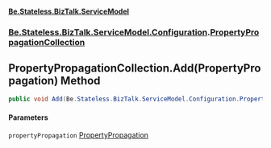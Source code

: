 #### [Be.Stateless.BizTalk.ServiceModel](README.md 'README')
### [Be.Stateless.BizTalk.ServiceModel.Configuration](Be.Stateless.BizTalk.ServiceModel.Configuration.md 'Be.Stateless.BizTalk.ServiceModel.Configuration').[PropertyPropagationCollection](PropertyPropagationCollection.md 'Be.Stateless.BizTalk.ServiceModel.Configuration.PropertyPropagationCollection')

## PropertyPropagationCollection.Add(PropertyPropagation) Method

```csharp
public void Add(Be.Stateless.BizTalk.ServiceModel.Configuration.PropertyPropagation propertyPropagation);
```
#### Parameters

<a name='Be.Stateless.BizTalk.ServiceModel.Configuration.PropertyPropagationCollection.Add(Be.Stateless.BizTalk.ServiceModel.Configuration.PropertyPropagation).propertyPropagation'></a>

`propertyPropagation` [PropertyPropagation](PropertyPropagation.md 'Be.Stateless.BizTalk.ServiceModel.Configuration.PropertyPropagation')